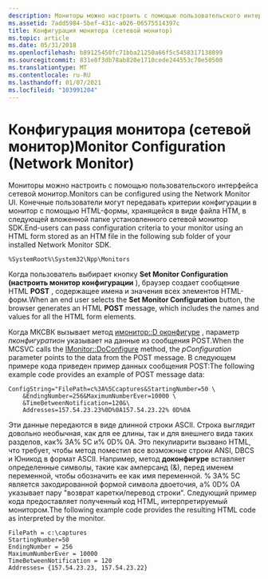 ```yaml
---
description: Мониторы можно настроить с помощью пользовательского интерфейса сетевой монитор. Конечные пользователи могут передавать критерии конфигурации в монитор с помощью HTML-формы, хранящейся в виде файла HTM, в следующей вложенной папке установленного сетевой монитор SDK.
ms.assetid: 7add5984-5bef-431c-a026-06575514397c
title: Конфигурация монитора (сетевой монитор)
ms.topic: article
ms.date: 05/31/2018
ms.openlocfilehash: b89125450fc71bba21250a66f5c5458317138899
ms.sourcegitcommit: 831e8f3db78ab820e1710cede244553c70e50500
ms.translationtype: MT
ms.contentlocale: ru-RU
ms.lasthandoff: 01/07/2021
ms.locfileid: "103991204"
---
```

# <a name="monitor-configuration-network-monitor"></a><span data-ttu-id="6492b-104">Конфигурация монитора (сетевой монитор)</span><span class="sxs-lookup"><span data-stu-id="6492b-104">Monitor Configuration (Network Monitor)</span></span>

<span data-ttu-id="6492b-105">Мониторы можно настроить с помощью пользовательского интерфейса сетевой монитор.</span><span class="sxs-lookup"><span data-stu-id="6492b-105">Monitors can be configured using the Network Monitor UI.</span></span> <span data-ttu-id="6492b-106">Конечные пользователи могут передавать критерии конфигурации в монитор с помощью HTML-формы, хранящейся в виде файла HTM, в следующей вложенной папке установленного сетевой монитор SDK.</span><span class="sxs-lookup"><span data-stu-id="6492b-106">End-users can pass configuration criteria to your monitor using an HTML form stored as an HTM file in the following sub folder of your installed Network Monitor SDK.</span></span>

``` syntax
%SystemRoot%\System32\Npp\Monitors
```

<span data-ttu-id="6492b-107">Когда пользователь выбирает кнопку **Set Monitor Configuration (настроить монитор конфигурации** ), браузер создает сообщение HTML **POST** , содержащее имена и значения всех элементов HTML-форм.</span><span class="sxs-lookup"><span data-stu-id="6492b-107">When an end user selects the **Set Monitor Configuration** button, the browser generates an HTML **POST** message, which includes the names and values for all the HTML form elements.</span></span>

<span data-ttu-id="6492b-108">Когда МКСВК вызывает метод [имонитор::D оконфигуре](imonitor-doconfigure.md) , параметр *пконфигуратион* указывает на данные из сообщения POST.</span><span class="sxs-lookup"><span data-stu-id="6492b-108">When the MCSVC calls the [IMonitor::DoConfigure](imonitor-doconfigure.md) method, the *pConfiguration* parameter points to the data from the POST message.</span></span> <span data-ttu-id="6492b-109">В следующем примере кода приведен пример данных сообщения POST:</span><span class="sxs-lookup"><span data-stu-id="6492b-109">The following example code provides an example of POST message data:</span></span>

``` syntax
ConfigString="FilePath=c%3A%5Ccaptures&StartingNumber=50 \ 
    &EndingNumber=256&MaximumNumberEver=10000 \ 
    &TimeBetweenNotification=120&\
    Addresses=157.54.23.23%0D%0A157.54.23.22% 0D%0A
```

Эти данные передаются в виде длинной строки ASCII. Строка выглядит довольно необычная, как для ее длины, так и для внешнего вида таких разделов, как% 3A% 5C и% 0D% 0A. Это пекулиарити вызвано HTML, что требует, чтобы метод поместил все возможные строки ANSI, DBCS и Юникод в формат ASCII. Например, метод **доконфигуре** вставляет определенные символы, такие как амперсанд (&), перед именем переменной, чтобы обозначить ее как имя переменной. % 3A% 5C является закодированной формой символа двоеточия, а% 0D% 0A указывает пару "возврат каретки/перевод строки". <span data-ttu-id="6492b-115">Следующий пример кода предоставляет полученный код HTML, интерпретируемый монитором.</span><span class="sxs-lookup"><span data-stu-id="6492b-115">The following example code provides the resulting HTML code as interpreted by the monitor.</span></span>

``` syntax
FilePath = c:\captures
StartingNumber=50
EndingNumber = 256
MaximumNumberEver = 10000
TimeBetweenNotification = 120
Addresses= {157.54.23.23, 157.54.23.22}
```

 

 



